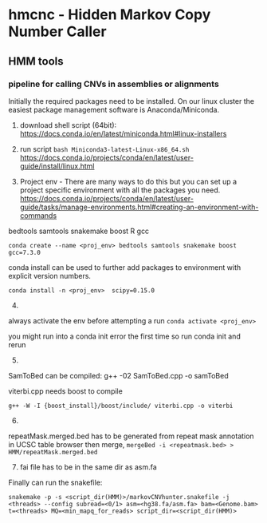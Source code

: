 # hmcnc - Hidden Markov Copy Number Caller 
## HMM tools
### pipeline for calling CNVs in assemblies or alignments
 
Initially the required packages need to be installed.
On our linux cluster the easiest package management software is Anaconda/Miniconda. 

1. download shell script (64bit):
https://docs.conda.io/en/latest/miniconda.html#linux-installers

2. run script
`bash Miniconda3-latest-Linux-x86_64.sh`
https://docs.conda.io/projects/conda/en/latest/user-guide/install/linux.html


3. Project env - There are many ways to do this but you can set up a project specific environment with all the packages you need.
https://docs.conda.io/projects/conda/en/latest/user-guide/tasks/manage-environments.html#creating-an-environment-with-commands

bedtools
samtools
snakemake
boost
R 
gcc

`conda create --name <proj_env> bedtools samtools snakemake boost gcc=7.3.0`

conda install can be used to further add packages to <proj> environment with explicit version numbers.
 
`conda install -n <proj_env>  scipy=0.15.0`

4.

always activate the env before attempting a run
`conda activate <proj_env>`

you might run into a conda init error the first time so run conda init and rerun


5.
SamToBed can be compiled: g++ -02 SamToBed.cpp -o samToBed

viterbi.cpp needs boost to compile

`g++ -W -I {boost_install}/boost/include/ viterbi.cpp -o viterbi`

6.
repeatMask.merged.bed has to be generated from repeat mask annotation in UCSC table browser then merge,
`mergeBed -i <repeatmask.bed> > HMM/repeatMask.merged.bed`

7. fai file has to be in the same dir as asm.fa

Finally can run the snakefile:

`snakemake -p -s <script_dir(HMM)>/markovCNVhunter.snakefile -j <threads> --config subread=<0/1> asm=<hg38.fa/asm.fa> bam=<Genome.bam> t=<threads> MQ=<min_mapq_for_reads> script_dir=<script_dir(HMM)>`
